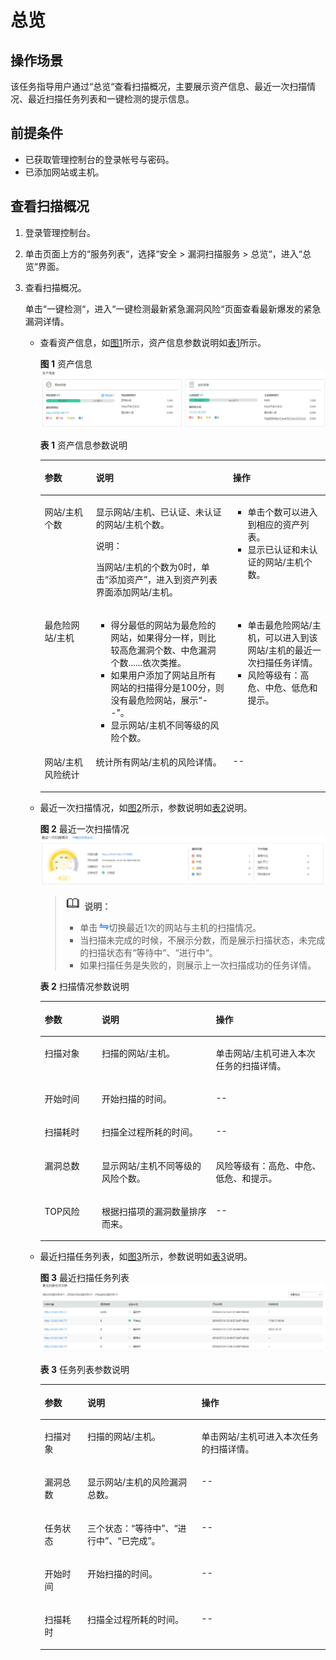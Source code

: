 # 总览<a name="ZH-CN_TOPIC_0113516468"></a>

## 操作场景<a name="section36551136135618"></a>

该任务指导用户通过“总览“查看扫描概况，主要展示资产信息、最近一次扫描情况、最近扫描任务列表和一键检测的提示信息。

## 前提条件<a name="section556861155951"></a>

-   已获取管理控制台的登录帐号与密码。
-   已添加网站或主机。

## 查看扫描概况<a name="section17732847145514"></a>

1.  登录管理控制台。
2.  单击页面上方的“服务列表“，选择“安全  \>  漏洞扫描服务  \>  总览“，进入“总览“界面。
3.  查看扫描概况。

    单击“一键检测“，进入“一键检测最新紧急漏洞风险“页面查看最新爆发的紧急漏洞详情。

    -   查看资产信息，如[图1](#fig235885183315)所示，资产信息参数说明如[表1](#table10359115133313)所示。

        **图 1**  资产信息<a name="fig235885183315"></a>  
        ![](figures/资产信息.jpg "资产信息")

        **表 1**  资产信息参数说明

        <a name="table10359115133313"></a>
        <table><thead align="left"><tr id="row2359175112339"><th class="cellrowborder" valign="top" width="18%" id="mcps1.2.4.1.1"><p id="p2358851173319"><a name="p2358851173319"></a><a name="p2358851173319"></a>参数</p>
        </th>
        <th class="cellrowborder" valign="top" width="48%" id="mcps1.2.4.1.2"><p id="p1435865118336"><a name="p1435865118336"></a><a name="p1435865118336"></a>说明</p>
        </th>
        <th class="cellrowborder" valign="top" width="34%" id="mcps1.2.4.1.3"><p id="p63599514333"><a name="p63599514333"></a><a name="p63599514333"></a>操作</p>
        </th>
        </tr>
        </thead>
        <tbody><tr id="row193591551173312"><td class="cellrowborder" valign="top" width="18%" headers="mcps1.2.4.1.1 "><p id="p835935114335"><a name="p835935114335"></a><a name="p835935114335"></a>网站/主机个数</p>
        </td>
        <td class="cellrowborder" valign="top" width="48%" headers="mcps1.2.4.1.2 "><p id="p63599514334"><a name="p63599514334"></a><a name="p63599514334"></a>显示网站/主机、已认证、未认证的网站/主机个数。</p>
        <div class="note" id="note1935919516332"><a name="note1935919516332"></a><a name="note1935919516332"></a><span class="notetitle"> 说明： </span><div class="notebody"><p id="p335917511335"><a name="p335917511335"></a><a name="p335917511335"></a>当网站/主机的个数为0时，单击<span class="uicontrol" id="uicontrol53593518334"><a name="uicontrol53593518334"></a><a name="uicontrol53593518334"></a>“添加资产”</span>，进入到资产列表界面添加网站/主机。</p>
        </div></div>
        </td>
        <td class="cellrowborder" valign="top" width="34%" headers="mcps1.2.4.1.3 "><a name="ul1635910518330"></a><a name="ul1635910518330"></a><ul id="ul1635910518330"><li>单击个数可以进入到相应的资产列表。</li><li>显示已认证和未认证的网站/主机个数。</li></ul>
        </td>
        </tr>
        <tr id="row235919515334"><td class="cellrowborder" valign="top" width="18%" headers="mcps1.2.4.1.1 "><p id="p2359135133312"><a name="p2359135133312"></a><a name="p2359135133312"></a>最危险网站/主机</p>
        </td>
        <td class="cellrowborder" valign="top" width="48%" headers="mcps1.2.4.1.2 "><a name="ul93591251143318"></a><a name="ul93591251143318"></a><ul id="ul93591251143318"><li>得分最低的网站为最危险的网站，如果得分一样，则比较高危漏洞个数、中危漏洞个数......依次类推。</li><li>如果用户添加了网站且所有网站的扫描得分是100分，则没有最危险网站，展示<span class="parmvalue" id="parmvalue335920515336"><a name="parmvalue335920515336"></a><a name="parmvalue335920515336"></a>“--”</span>。</li><li>显示网站/主机不同等级的风险个数。</li></ul>
        </td>
        <td class="cellrowborder" valign="top" width="34%" headers="mcps1.2.4.1.3 "><a name="ul19359205110332"></a><a name="ul19359205110332"></a><ul id="ul19359205110332"><li>单击最危险网站/主机，可以进入到该网站/主机的最近一次扫描任务详情。</li><li>风险等级有：高危、中危、低危和提示。</li></ul>
        </td>
        </tr>
        <tr id="row63593511336"><td class="cellrowborder" valign="top" width="18%" headers="mcps1.2.4.1.1 "><p id="p2359451123313"><a name="p2359451123313"></a><a name="p2359451123313"></a>网站/主机风险统计</p>
        </td>
        <td class="cellrowborder" valign="top" width="48%" headers="mcps1.2.4.1.2 "><p id="p6359125112331"><a name="p6359125112331"></a><a name="p6359125112331"></a>统计所有网站/主机的风险详情。</p>
        </td>
        <td class="cellrowborder" valign="top" width="34%" headers="mcps1.2.4.1.3 "><p id="p14359135113333"><a name="p14359135113333"></a><a name="p14359135113333"></a>--</p>
        </td>
        </tr>
        </tbody>
        </table>

    -   最近一次扫描情况，如[图2](#fig0360195110336)所示，参数说明如[表2](#table8363115111336)说明。

        **图 2**  最近一次扫描情况<a name="fig0360195110336"></a>  
        ![](figures/最近一次扫描情况.jpg "最近一次扫描情况")

        >![](public_sys-resources/icon-note.gif) **说明：**   
        >-   单击![](figures/切换图标.png)切换最近1次的网站与主机的扫描情况。  
        >-   当扫描未完成的时候，不展示分数，而是展示扫描状态，未完成的扫描状态有“等待中“、“进行中“。  
        >-   如果扫描任务是失败的，则展示上一次扫描成功的任务详情。  

        **表 2**  扫描情况参数说明

        <a name="table8363115111336"></a>
        <table><thead align="left"><tr id="row4362125113339"><th class="cellrowborder" valign="top" width="20%" id="mcps1.2.4.1.1"><p id="p133626516330"><a name="p133626516330"></a><a name="p133626516330"></a>参数</p>
        </th>
        <th class="cellrowborder" valign="top" width="40%" id="mcps1.2.4.1.2"><p id="p1836265112334"><a name="p1836265112334"></a><a name="p1836265112334"></a>说明</p>
        </th>
        <th class="cellrowborder" valign="top" width="40%" id="mcps1.2.4.1.3"><p id="p8362105183317"><a name="p8362105183317"></a><a name="p8362105183317"></a>操作</p>
        </th>
        </tr>
        </thead>
        <tbody><tr id="row153621551133311"><td class="cellrowborder" valign="top" width="20%" headers="mcps1.2.4.1.1 "><p id="p113621051153318"><a name="p113621051153318"></a><a name="p113621051153318"></a>扫描对象</p>
        </td>
        <td class="cellrowborder" valign="top" width="40%" headers="mcps1.2.4.1.2 "><p id="p1136295110335"><a name="p1136295110335"></a><a name="p1136295110335"></a>扫描的网站/主机。</p>
        </td>
        <td class="cellrowborder" valign="top" width="40%" headers="mcps1.2.4.1.3 "><p id="p536225117337"><a name="p536225117337"></a><a name="p536225117337"></a>单击网站/主机可进入本次任务的扫描详情。</p>
        </td>
        </tr>
        <tr id="row6362195116334"><td class="cellrowborder" valign="top" width="20%" headers="mcps1.2.4.1.1 "><p id="p1336215123314"><a name="p1336215123314"></a><a name="p1336215123314"></a>开始时间</p>
        </td>
        <td class="cellrowborder" valign="top" width="40%" headers="mcps1.2.4.1.2 "><p id="p1436245133310"><a name="p1436245133310"></a><a name="p1436245133310"></a>开始扫描的时间。</p>
        </td>
        <td class="cellrowborder" valign="top" width="40%" headers="mcps1.2.4.1.3 "><p id="p133621551143312"><a name="p133621551143312"></a><a name="p133621551143312"></a>--</p>
        </td>
        </tr>
        <tr id="row636265113332"><td class="cellrowborder" valign="top" width="20%" headers="mcps1.2.4.1.1 "><p id="p13362135120333"><a name="p13362135120333"></a><a name="p13362135120333"></a>扫描耗时</p>
        </td>
        <td class="cellrowborder" valign="top" width="40%" headers="mcps1.2.4.1.2 "><p id="p1436214519335"><a name="p1436214519335"></a><a name="p1436214519335"></a>扫描全过程所耗的时间。</p>
        </td>
        <td class="cellrowborder" valign="top" width="40%" headers="mcps1.2.4.1.3 "><p id="p1236225116334"><a name="p1236225116334"></a><a name="p1236225116334"></a>--</p>
        </td>
        </tr>
        <tr id="row43631951153318"><td class="cellrowborder" valign="top" width="20%" headers="mcps1.2.4.1.1 "><p id="p113631651173318"><a name="p113631651173318"></a><a name="p113631651173318"></a>漏洞总数</p>
        </td>
        <td class="cellrowborder" valign="top" width="40%" headers="mcps1.2.4.1.2 "><p id="p1136375103312"><a name="p1136375103312"></a><a name="p1136375103312"></a>显示网站/主机不同等级的风险个数。</p>
        </td>
        <td class="cellrowborder" valign="top" width="40%" headers="mcps1.2.4.1.3 "><p id="p103635517332"><a name="p103635517332"></a><a name="p103635517332"></a>风险等级有：高危、中危、低危、和提示。</p>
        </td>
        </tr>
        <tr id="row12363351193314"><td class="cellrowborder" valign="top" width="20%" headers="mcps1.2.4.1.1 "><p id="p2036375110330"><a name="p2036375110330"></a><a name="p2036375110330"></a>TOP风险</p>
        </td>
        <td class="cellrowborder" valign="top" width="40%" headers="mcps1.2.4.1.2 "><p id="p11363051153314"><a name="p11363051153314"></a><a name="p11363051153314"></a>根据扫描项的漏洞数量排序而来。</p>
        </td>
        <td class="cellrowborder" valign="top" width="40%" headers="mcps1.2.4.1.3 "><p id="p113631151183316"><a name="p113631151183316"></a><a name="p113631151183316"></a>--</p>
        </td>
        </tr>
        </tbody>
        </table>

    -   最近扫描任务列表，如[图3](#fig93631651183310)所示，参数说明如[表3](#table1036765113310)说明。

        **图 3**  最近扫描任务列表<a name="fig93631651183310"></a>  
        ![](figures/最近扫描任务列表.jpg "最近扫描任务列表")

        **表 3**  任务列表参数说明

        <a name="table1036765113310"></a>
        <table><thead align="left"><tr id="row1936325114337"><th class="cellrowborder" valign="top" width="15%" id="mcps1.2.4.1.1"><p id="p173631751143317"><a name="p173631751143317"></a><a name="p173631751143317"></a>参数</p>
        </th>
        <th class="cellrowborder" valign="top" width="40%" id="mcps1.2.4.1.2"><p id="p336310515337"><a name="p336310515337"></a><a name="p336310515337"></a>说明</p>
        </th>
        <th class="cellrowborder" valign="top" width="45%" id="mcps1.2.4.1.3"><p id="p2363175163318"><a name="p2363175163318"></a><a name="p2363175163318"></a>操作</p>
        </th>
        </tr>
        </thead>
        <tbody><tr id="row1836314519331"><td class="cellrowborder" valign="top" width="15%" headers="mcps1.2.4.1.1 "><p id="p73631519336"><a name="p73631519336"></a><a name="p73631519336"></a>扫描对象</p>
        </td>
        <td class="cellrowborder" valign="top" width="40%" headers="mcps1.2.4.1.2 "><p id="p16186256153512"><a name="p16186256153512"></a><a name="p16186256153512"></a>扫描的网站/主机。</p>
        </td>
        <td class="cellrowborder" valign="top" width="45%" headers="mcps1.2.4.1.3 "><p id="p131891356143514"><a name="p131891356143514"></a><a name="p131891356143514"></a>单击网站/主机可进入本次任务的扫描详情。</p>
        </td>
        </tr>
        <tr id="row93641351153313"><td class="cellrowborder" valign="top" width="15%" headers="mcps1.2.4.1.1 "><p id="p236317515337"><a name="p236317515337"></a><a name="p236317515337"></a>漏洞总数</p>
        </td>
        <td class="cellrowborder" valign="top" width="40%" headers="mcps1.2.4.1.2 "><p id="p1636415118335"><a name="p1636415118335"></a><a name="p1636415118335"></a>显示网站/主机的风险漏洞总数。</p>
        </td>
        <td class="cellrowborder" valign="top" width="45%" headers="mcps1.2.4.1.3 "><p id="p836416512339"><a name="p836416512339"></a><a name="p836416512339"></a>--</p>
        </td>
        </tr>
        <tr id="row1636419513337"><td class="cellrowborder" valign="top" width="15%" headers="mcps1.2.4.1.1 "><p id="p6364851153312"><a name="p6364851153312"></a><a name="p6364851153312"></a>任务状态</p>
        </td>
        <td class="cellrowborder" valign="top" width="40%" headers="mcps1.2.4.1.2 "><p id="p1936495110337"><a name="p1936495110337"></a><a name="p1936495110337"></a>三个状态：<span class="parmvalue" id="parmvalue6207113523816"><a name="parmvalue6207113523816"></a><a name="parmvalue6207113523816"></a>“等待中”</span>、<span class="parmvalue" id="parmvalue109741537193820"><a name="parmvalue109741537193820"></a><a name="parmvalue109741537193820"></a>“进行中”</span>、<span class="parmvalue" id="parmvalue1042314403383"><a name="parmvalue1042314403383"></a><a name="parmvalue1042314403383"></a>“已完成”</span>。</p>
        </td>
        <td class="cellrowborder" valign="top" width="45%" headers="mcps1.2.4.1.3 "><p id="p136475143313"><a name="p136475143313"></a><a name="p136475143313"></a>--</p>
        </td>
        </tr>
        <tr id="row936475113333"><td class="cellrowborder" valign="top" width="15%" headers="mcps1.2.4.1.1 "><p id="p19364651193318"><a name="p19364651193318"></a><a name="p19364651193318"></a>开始时间</p>
        </td>
        <td class="cellrowborder" valign="top" width="40%" headers="mcps1.2.4.1.2 "><p id="p711593319378"><a name="p711593319378"></a><a name="p711593319378"></a>开始扫描的时间。</p>
        </td>
        <td class="cellrowborder" valign="top" width="45%" headers="mcps1.2.4.1.3 "><p id="p1412703393711"><a name="p1412703393711"></a><a name="p1412703393711"></a>--</p>
        </td>
        </tr>
        <tr id="row12366145118332"><td class="cellrowborder" valign="top" width="15%" headers="mcps1.2.4.1.1 "><p id="p1364751133315"><a name="p1364751133315"></a><a name="p1364751133315"></a>扫描耗时</p>
        </td>
        <td class="cellrowborder" valign="top" width="40%" headers="mcps1.2.4.1.2 "><p id="p8131133173716"><a name="p8131133173716"></a><a name="p8131133173716"></a>扫描全过程所耗的时间。</p>
        </td>
        <td class="cellrowborder" valign="top" width="45%" headers="mcps1.2.4.1.3 "><p id="p1913316339372"><a name="p1913316339372"></a><a name="p1913316339372"></a>--</p>
        </td>
        </tr>
        </tbody>
        </table>



